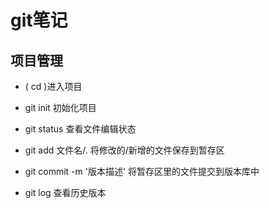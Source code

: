 # git笔记

## 项目管理

+ ( cd )进入项目

+ git init 初始化项目

+ git status 查看文件编辑状态

+ git add 文件名/. 将修改的/新增的文件保存到暂存区

+ git commit -m '版本描述'  将暂存区里的文件提交到版本库中

+ git log 查看历史版本

